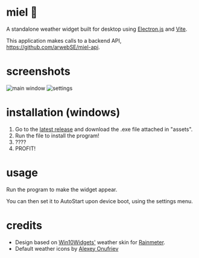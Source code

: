 # miel 🍯

A standalone weather widget built for desktop using [Electron.js](https://www.electronjs.org/) and [Vite](https://vitejs.dev/).

This application makes calls to a backend API, https://github.com/arwebSE/miel-api.

# screenshots

![main window](https://i.imgur.com/9euSA5o.png)
![settings](https://i.imgur.com/nFEJayH.png)

# installation (windows)

1. Go to the [latest release](https://github.com/arwebSE/miel/releases/latest) and download the .exe file attached in "assets".
2. Run the file to install the program!
3. ????
4. PROFIT!

# usage

Run the program to make the widget appear.

You can then set it to AutoStart upon device boot, using the settings menu.

# credits

* Design based on [Win10Widgets'](https://github.com/tjmarkham/win10widgets) weather skin for [Rainmeter](https://www.rainmeter.net/).
* Default weather icons by [Alexey Onufriev](https://dribbble.com/onufriev)
